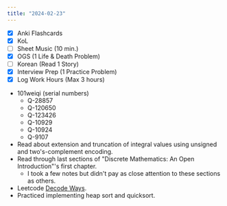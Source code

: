 ```yaml
---
title: "2024-02-23"
---
```


- [x] Anki Flashcards
- [x] KoL
- [ ] Sheet Music (10 min.)
- [x] OGS (1 Life & Death Problem)
- [ ] Korean (Read 1 Story)
- [x] Interview Prep (1 Practice Problem)
- [x] Log Work Hours (Max 3 hours)

* 101weiqi (serial numbers)
	* Q-28857
	* Q-120650
	* Q-123426
	* Q-10929
	* Q-10924
	* Q-9107
* Read about extension and truncation of integral values using unsigned and two's-complement encoding.
* Read through last sections of "Discrete Mathematics: An Open Introduction"'s first chapter.
	* I took a few notes but didn't pay as close attention to these sections as others.
* Leetcode [Decode Ways](https://leetcode.com/problems/decode-ways/solutions/).
* Practiced implementing heap sort and quicksort.